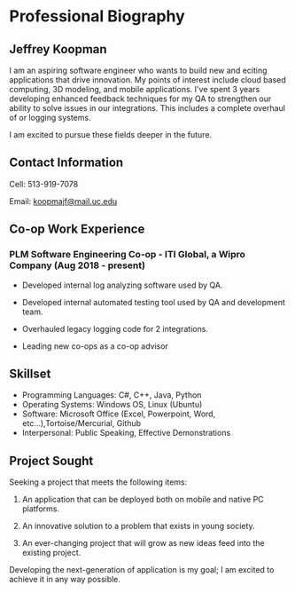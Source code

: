 # Professional Biography 
## Jeffrey Koopman

I am an aspiring software engineer who wants to build new and eciting applications that drive innovation. My points of interest include cloud based computing, 3D modeling, and mobile applications. I've spent 3 years developing enhanced feedback techniques for my QA to strengthen our ability to solve issues in our integrations. This includes a complete overhaul of or logging systems.

I am excited to pursue these fields deeper in the future.



## Contact Information
Cell:  513-919-7078

Email: koopmajf@mail.uc.edu



## Co-op Work Experience
### PLM Software Engineering Co-op - ITI Global, a Wipro Company (Aug 2018 - present)
- Developed internal log analyzing software used by QA.

- Developed internal automated testing tool used by QA and development team.

- Overhauled legacy logging code for 2 integrations.

- Leading new co-ops as a co-op advisor

## Skillset
- Programming Languages: C#, C++, Java, Python
- Operating Systems: Windows OS, Linux (Ubuntu)
- Software: Microsoft Office (Excel, Powerpoint, Word, etc...),Tortoise/Mercurial, Github
- Interpersonal: Public Speaking, Effective Demonstrations


## Project Sought
Seeking a project that meets the following items:
1. An application that can be deployed both on mobile and native PC platforms.

2. An innovative solution to a problem that exists in young society.

3. An ever-changing project that will grow as new ideas feed into the existing project.

Developing the next-generation of application is my goal; I am excited to achieve it in any way possible.
